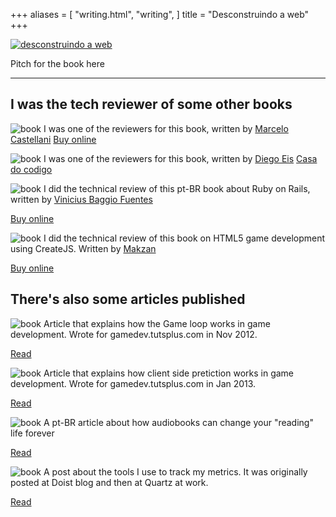 +++
aliases = [
  "writing.html",
  "writing",
]
title = "Desconstruindo a web"
+++


[![desconstruindo a web](/images/writing/desconstruindoaweb_book.jpg)](https://desconstruindoaweb.com.br)

Pitch for the book here

------------------

## I was the tech reviewer of some other books

![book](/images/writing/rust_book.jpg)
I was one of the reviewers for this book, written by <a href="https://twitter.com/mfcastellani">Marcelo Castellani</a>
[Buy online](https://www.casadocodigo.com.br/products/livro-rust)

![book](/images/writing/websemantica_book.jpg)
I was one of the reviewers for this book, written by <a href="https://diegoeis.com">Diego Eis</a>
[Casa do codigo](https://www.casadocodigo.com.br/products/livro-web-semantica)

![book](/images/writing/rubyonrails_book.jpg)
I did the technical review of this pt-BR book about Ruby on Rails, written by <a href="https://twitter.com/vinibaggio">Vinicius Baggio Fuentes</a></p>
[Buy online](https://www.casadocodigo.com.br/products/livro-ruby-on-rails)

![book](/images/writing/html5_book.jpg)
I did the technical review of this book on HTML5 game development using CreateJS. Written by <a href="https://www.packtpub.com/books/info/authors/makzan">Makzan</a></p>
[Buy online](https://www.packtpub.com/game-development/html5-game-development-hotshot)

## There's also some articles published

![book](/images/writing/gameloop_article.jpg)
Article that explains how the Game loop works in game development. Wrote for gamedev.tutsplus.com in Nov 2012.</p>
[Read](https://gamedevelopment.tutsplus.com/articles/gamedev-glossary-what-is-the-game-loop--gamedev-2469)

![book](/images/writing/clientsideprediction_article.jpg)
Article that explains how client side pretiction works in game development. Wrote for gamedev.tutsplus.com in Jan 2013.</p>
[Read](https://gamedevelopment.tutsplus.com/articles/gamedev-glossary-what-is-client-side-prediction--gamedev-3849)

![book](/images/writing/audiobooks_article.jpg)
A pt-BR article about how audiobooks can change your "reading" life forever</p>
[Read](http://blog.locaweb.com.br/dicas/audiobooks-leia-quando-voce-nunca-imaginou-ler/)

![book](/images/writing/quantified_article.jpg)
A post about the tools I use to track my metrics. It was originally posted at Doist blog and then at Quartz at work.</p>
[Read](https://qz.com/work/1431910/mostly-free-tools-to-track-almost-every-area-of-your-life/)
